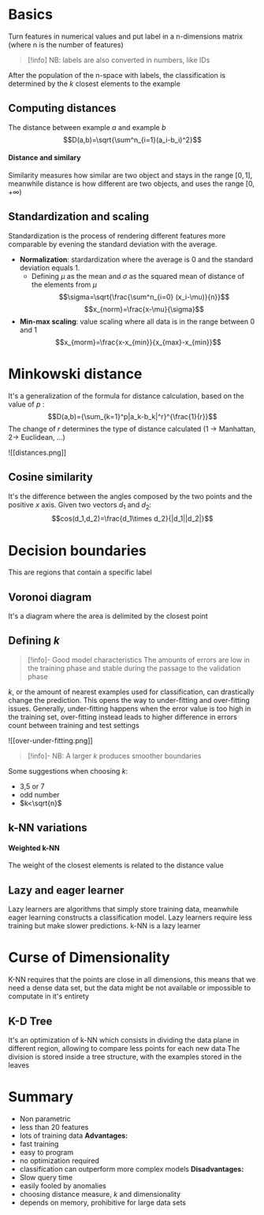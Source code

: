 # Basics
Turn features in numerical values and put label in a n-dimensions matrix (where n is the number of features)

> [!info] NB:
> labels are also converted in numbers, like IDs

After the population of the n-space with labels, the classification is determined by the $k$ closest elements to the example

## Computing distances
The distance between example $a$ and example $b$
$$D(a,b)=\sqrt{\sum^n_{i=1}(a_i-b_i)^2}$$
#### Distance and similary
Similarity measures how similar are two object and stays in the range $[0,1]$, meanwhile distance is how different are two objects, and uses the range $[0,+\infty)$ 

## Standardization and scaling
Standardization is the process of rendering different features more comparable by evening the standard deviation with the average.

- **Normalization**: stardardization where the average is $0$ and the standard deviation equals $1$. 
	- Defining $\mu$ as the mean and $\sigma$ as the squared mean of distance of the elements from $\mu$ 
$$\sigma=\sqrt{\frac{\sum^n_{i=0} (x_i-\mu)}{n}}$$ $$x_{norm}=\frac{x-\mu}{\sigma}$$
- **Min-max scaling**: value scaling where all data is in the range between $0$ and $1$$$x_{morm}=\frac{x-x_{min}}{x_{max}-x_{min}}$$
# Minkowski distance
It's a generalization of the formula for distance calculation, based on the value of $p$ :
$$D(a,b)={\sum_{k=1}^p|a_k-b_k|^r}^{\frac{1}{r}}$$
The change of $r$ determines the type of distance calculated (1 -> Manhattan, 2-> Euclidean, ...)

![[distances.png]]

## Cosine similarity
It's the difference between the angles composed by the two points and the positive $x$ axis. 
Given two vectors $d_1$ and $d_2$:
$$cos(d_1,d_2)=\frac{d_1\times d_2}{|d_1||d_2|}$$
# Decision boundaries
This are regions that contain a specific label
## Voronoi diagram
It's a diagram where the area is delimited by the closest point

## Defining $k$

> [!info]- Good model characteristics
> The amounts of errors are low in the training phase and stable during the passage to the validation phase


$k$, or the amount of nearest examples used for classification, can drastically change the prediction. This opens the way to under-fitting and over-fitting issues. Generally, under-fitting happens when the error value is too high in the training set, over-fitting instead leads to higher difference in errors count between training and test settings

![[over-under-fitting.png]]

> [!info]- NB:
> A larger $k$ produces smoother boundaries

Some suggestions when choosing $k$:
- 3,5 or 7
- odd number
- $k<\sqrt{n}$

## k-NN variations
#### Weighted k-NN
The weight of the closest elements is related to the distance value

## Lazy and eager learner
Lazy learners are algorithms that simply store training data, meanwhile eager learning constructs a classification model. 
Lazy learners require less training but make slower predictions.
k-NN is a lazy learner

# Curse of Dimensionality
K-NN requires that the points are close in all dimensions, this means that we need a dense data set, but the data might be not available or impossible to computate in it's entirety

## K-D Tree
It's an optimization of k-NN which consists in dividing the data plane in different region, allowing to compare less points for each new data
The division is stored inside a tree structure, with the examples stored in the leaves
# Summary
- Non parametric
- less than 20 features
- lots of training data
**Advantages:**
- fast training
- easy to program
- no optimization required
- classification can outperform more complex models
**Disadvantages:**
- Slow query time
- easily fooled by anomalies
- choosing distance measure, $k$ and dimensionality
- depends on memory, prohibitive for large data sets